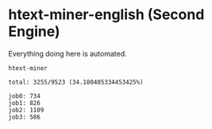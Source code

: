 # htext-miner-english (Second Engine)

Everything doing here is automated.

```
htext-miner

total: 3255/9523 (34.180405334453425%)

job0: 734
job1: 826
job2: 1109
job3: 586
```